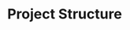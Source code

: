 ---
title: Project Structure
lastmod: 2019-02-27T09:32:30-07:00
draft: false
description: Structuring and Organizing Code in a Cloud Functions Project
video: https://firebasestorage.googleapis.com/v0/b/fireship-app.appspot.com/o/courses%2Fcloud-functions-master-course%2F1-structure.mp4?alt=media&token=afc10ec1-06c4-4ee1-9d3c-6e13976b4cbc

weight: 4
emoji: 👶
---